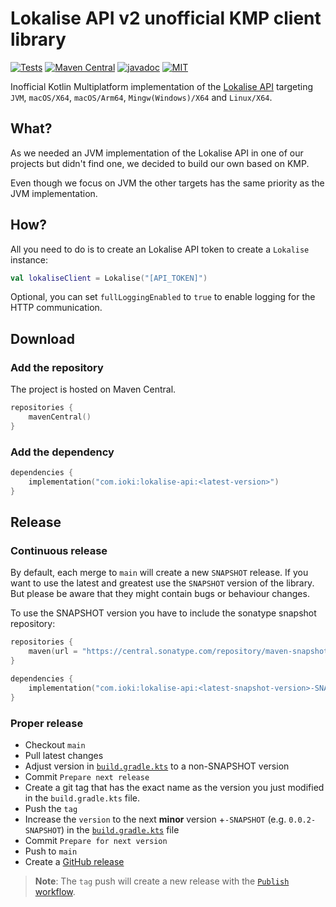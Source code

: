 # Lokalise API v2 unofficial KMP client library

[![Tests](https://github.com/ioki-mobility/kmp-lokalise-api/actions/workflows/tests.yml/badge.svg)](https://github.com/ioki-mobility/kmp-lokalise-api/actions/workflows/tests.yml)
[![Maven Central](https://img.shields.io/maven-central/v/com.ioki/lokalise-api?labelColor=%2324292E&color=%233246c8)](https://central.sonatype.com/artifact/com.ioki/lokalise-api) <!-- Disabled because of: https://github.com/badges/shields/pull/10997 [![Snapshot](https://img.shields.io/nexus/s/com.ioki/lokalise-api?labelColor=%2324292E&color=%234f78ff&server=https://s01.oss.sonatype.org)](https://s01.oss.sonatype.org/content/repositories/snapshots/com/ioki/) -->
[![javadoc](https://javadoc.io/badge2/com.ioki/lokalise-api/javadoc.svg?labelColor=%2324292E&color=%236eaaff)](https://javadoc.io/doc/com.ioki/lokalise-api) 
[![MIT](https://img.shields.io/badge/license-MIT-blue.svg?labelColor=%2324292E&color=%23d11064)](https://github.com/ioki-mobility/kmp-lokalise-api/blob/master/LICENSE.md)

Inofficial Kotlin Multiplatform implementation of the [Lokalise API](https://developers.lokalise.com/reference/lokalise-rest-api)
targeting `JVM`, `macOS/X64`, `macOS/Arm64`, `Mingw(Windows)/X64` and `Linux/X64`.

## What?

As we needed an JVM implementation of the Lokalise API in one of our projects 
but didn't find one, we decided to build our own based on KMP.

Even though we focus on JVM 
the other targets has the same priority as the JVM implementation.

## How?

All you need to do is to create an Lokalise API token to create a `Lokalise` instance:

```kotlin
val lokaliseClient = Lokalise("[API_TOKEN]")
```

Optional, you can set `fullLoggingEnabled` to `true` to enable logging for
the HTTP communication.

## Download

### Add the repository

The project is hosted on Maven Central.

```kotlin
repositories {
    mavenCentral()
}
```

### Add the dependency

```kotlin
dependencies {
    implementation("com.ioki:lokalise-api:<latest-version>")
}
```

## Release

### Continuous release

By default, each merge to `main` will create a new `SNAPSHOT` release.
If you want to use the latest and greatest use the `SNAPSHOT` version of the library.
But please be aware that they might contain bugs or behaviour changes.

To use the SNAPSHOT version you have to include the sonatype snapshot repository:

```kotlin
repositories {
    maven(url = "https://central.sonatype.com/repository/maven-snapshots/")
}

dependencies {
    implementation("com.ioki:lokalise-api:<latest-snapshot-version>-SNAPSHOT")
}
```

### Proper release

* Checkout `main`
* Pull latest changes
* Adjust version in [`build.gradle.kts`](build.gradle.kts) to a non-SNAPSHOT version
* Commit `Prepare next release`
* Create a git tag that has the exact name as the version you just modified in the `build.gradle.kts` file.
* Push the `tag`
* Increase the `version` to the next **minor** version +`-SNAPSHOT` (e.g. `0.0.2-SNAPSHOT`) in the [`build.gradle.kts`](build.gradle.kts) file
* Commit `Prepare for next version`
* Push to `main`
* Create a [GitHub release](https://github.com/ioki-mobility/kmp-lokalise-api/releases)

> **Note**: The `tag` push will create a new release with the [`Publish` workflow](https://github.com/ioki-mobility/kmp-lokalise-api/actions/workflows/publish.yml).

